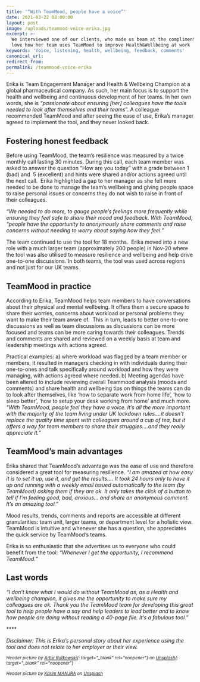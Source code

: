 ```yaml
---
title: '“With TeamMood, people have a voice”'
date: 2021-03-22 08:00:00
layout: post
image: /uploads/teamood-voice-erika.jpg
excerpt: >-
  We interviewed one of our clients, who made us beam at the compliments. We
  love how her team uses TeamMood to improve Health&Wellbeing at work
keywords: 'Voice, listening, health, wellbeing, feedback, comments'
canonical_url:
redirect_from:
permalink: /teammood-voice-erika
---
```

Erika is Team Engagement Manager and Health & Wellbeing Champion at a global pharmaceutical company. As such, her main focus is to support the health and wellbeing and continuous development of her teams. In her own words, she is *“passionate about ensuring \[her\] colleagues have the tools needed to look after themselves and their teams*”. A colleague recommended TeamMood and after seeing the ease of use, Erika’s manager agreed to implement the tool, and they never looked back.

## **Fostering honest feedback**

Before using TeamMood, the team’s resilience was measured by a twice monthly call lasting 30 minutes. During this call, each team member was asked to answer the question “How are you today” with a grade between 1 (bad) and&nbsp; 5 (excellent) and hints were shared and/or actions agreed until the next call.&nbsp; Erika highlighted a gap to her manager as she felt more needed to be done to manage the team’s wellbeing and giving people space to raise personal issues or concerns they do not wish to raise in front of their colleagues.&nbsp;

*“We needed to do more, to gauge people’s feelings more frequently while ensuring they feel safe to share their mood and feedback. With TeamMood, “people have the opportunity to anonymously share comments and raise concerns without needing to worry about saying how they feel.”*

The team continued to use the tool for 18 months.&nbsp; Erika moved into a new role with a much larger team (approximately 200 people) in Nov-20 where the tool was also utilised to measure resilience and wellbeing and help drive one-to-one discussions. In both teams, the tool was used across regions and not just for our UK teams.&nbsp;

## **TeamMood in practice**

According to Erika, TeamMood helps team members to have conversations about their physical and mental wellbeing. It offers them a secure space to share their worries, concerns about workload or personal problems they want to make their team aware of.&nbsp; This in turn, leads to better one-to-one discussions as well as team discussions as discussions can be more focused and teams can be more caring towards their colleagues. Trends and comments are shared and reviewed on a weekly basis at team and leadership meetings with actions agreed.

Practical examples: a) where workload was flagged by a team member or members, it resulted in managers checking in with individuals during their one-to-ones and talk specifically around workload and how they were managing, with actions agreed where needed. b) Meeting agendas have been altered to include reviewing overall Teammood analysis (moods and comments) and share health and wellbeing tips on things the teams can do to look after themselves, like ‘how to separate work from home life’, ‘how to sleep better’, ‘how to setup your desk working from home’ and much more. *"With TeamMood, people feel they have a voice. It’s all the more important with the majority of the team living under UK lockdown rules….it doesn’t replace the quality time spent with colleagues around a cup of tea, but it offers a way for team members to share their struggles….and they really appreciate it.”&nbsp;*

## **TeamMood’s main advantages**

Erika shared that TeamMood’s advantage was the ease of use and therefore considered a great tool for measuring resilience. *“I am amazed at how easy it is to set it up, use it, and get the results…. It took 24 hours only to have it up and running with a weekly email issued automatically to the team (by TeamMood) asking them if they are ok. It only takes the click of a button to tell if I’m feeling good, bad, anxious… and share an anonymous comment. It’s an amazing tool.”&nbsp;*

Mood results, trends, comments and reports are accessible at different granularities: team unit, larger teams, or department level for a holistic view. TeamMood is intuitive and whenever she has a question, she appreciates the quick service by TeamMood’s teams.

Erika is so enthusiastic that she advertises us to everyone who could benefit from the tool: *“Whenever I get the opportunity, I recommend TeamMood.”*&nbsp;

## **Last words&nbsp;**

*“I don’t know what I would do without TeamMood as, as a Health and wellbeing champion, it gives me the opportunity to make sure my colleagues are ok. Thank you the TeamMood team for developing this great tool to help people have a say and help leaders to lead better and to know how people are doing without reading a 40-page file. It’s a fabulous tool.”*

\*\*\*\*

*Disclaimer: This is Erika’s personal story about her experience using the tool and does not relate to her employer or their view.*

<style type="text/css">div.a {
	text-align: center;

\*\*\*\*\*\*\*\*\*\*\*\*\*\*
}</style>

<small><em>Header picture by [Artur Rutkowski](https://unsplash.com/@alienowicz?utm_source=unsplash&amp;utm_medium=referral&amp;utm_content=creditCopyText){: target="_blank" rel="noopener"} on [Unsplash](/?utm_source=unsplash&amp;utm_medium=referral&amp;utm_content=creditCopyText){: target="_blank" rel="noopener"}</em></small>

<small><em>Header picture by </em></small><small><em><a target="_blank" rel="nofollow" href="https://unsplash.com/@karim_manjra?utm_source=unsplash&amp;utm_medium=referral&amp;utm_content=creditCopyText">Karim MANJRA</a> on <a target="_blank" rel="nofollow" href="https://unsplash.com/?utm_source=unsplash&amp;utm_medium=referral&amp;utm_content=creditCopyText">Unsplash</a></em></small>
